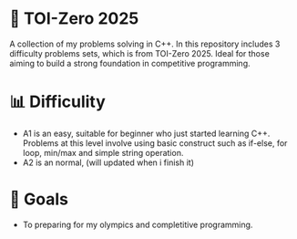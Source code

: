 # 🧮 TOI-Zero 2025
A collection of my problems solving in C++. In this repository includes 3 difficulty problems sets, which is from TOI-Zero 2025. Ideal for those aiming to build a strong foundation in competitive programming.

# 📊 Difficulity
- A1 is an easy, suitable for beginner who just started learning C++. Problems at this level involve using basic construct such as if-else, for loop, min/max and simple string operation.
- A2 is an normal, (will updated when i finish it)

# 🎯 Goals
- To preparing for my olympics and completitive programming.
